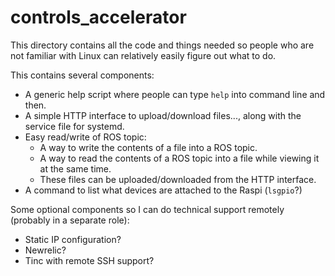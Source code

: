 controls_accelerator
====================

This directory contains all the code and things needed so people who are not
familiar with Linux can relatively easily figure out what to do.

This contains several components:

- A generic help script where people can type `help` into command line and
  then.
- A simple HTTP interface to upload/download files..., along with the service
  file for systemd.
- Easy read/write of ROS topic:
  - A way to write the contents of a file into a ROS topic.
  - A way to read the contents of a ROS topic into a file while viewing it 
    at the same time.
  - These files can be uploaded/downloaded from the HTTP interface.
- A command to list what devices are attached to the Raspi (`lsgpio`?)

Some optional components so I can do technical support remotely (probably in a 
separate role):

- Static IP configuration?
- Newrelic?
- Tinc with remote SSH support?
